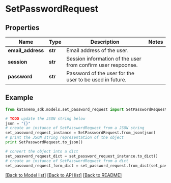 # SetPasswordRequest


## Properties
Name | Type | Description | Notes
------------ | ------------- | ------------- | -------------
**email_address** | **str** | Email address of the user. | 
**session** | **str** | Session information of the user from confirm user respoonse. | 
**password** | **str** | Password of the user for the user to be used in future. | 

## Example

```python
from katanemo_sdk.models.set_password_request import SetPasswordRequest

# TODO update the JSON string below
json = "{}"
# create an instance of SetPasswordRequest from a JSON string
set_password_request_instance = SetPasswordRequest.from_json(json)
# print the JSON string representation of the object
print SetPasswordRequest.to_json()

# convert the object into a dict
set_password_request_dict = set_password_request_instance.to_dict()
# create an instance of SetPasswordRequest from a dict
set_password_request_form_dict = set_password_request.from_dict(set_password_request_dict)
```
[[Back to Model list]](../README.md#documentation-for-models) [[Back to API list]](../README.md#documentation-for-api-endpoints) [[Back to README]](../README.md)


